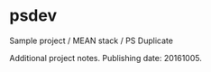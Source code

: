 # psdev
Sample project / MEAN stack / PS Duplicate

Additional project notes. Publishing date: 20161005.

